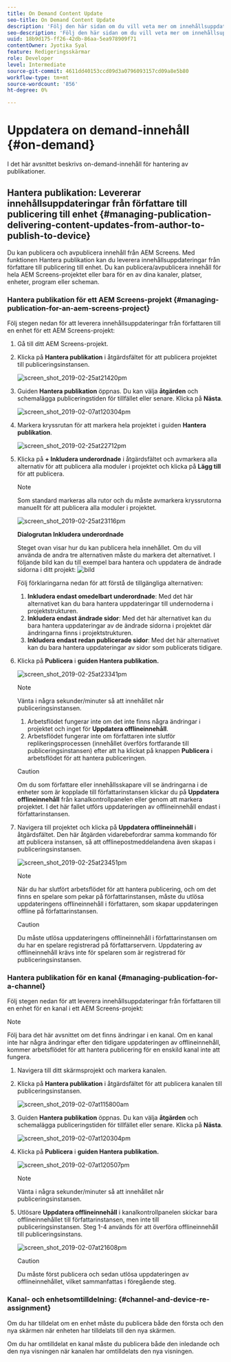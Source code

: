 ```yaml
---
title: On Demand Content Update
seo-title: On Demand Content Update
description: 'Följ den här sidan om du vill veta mer om innehållsuppdatering på begäran.  '
seo-description: 'Följ den här sidan om du vill veta mer om innehållsuppdatering på begäran.  '
uuid: 18b9d175-ff26-42db-86aa-5ea978909f71
contentOwner: Jyotika Syal
feature: Redigeringsskärmar
role: Developer
level: Intermediate
source-git-commit: 4611dd40153ccd09d3a0796093157cd09a8e5b80
workflow-type: tm+mt
source-wordcount: '856'
ht-degree: 0%

---
```



# Uppdatera on demand-innehåll {#on-demand}

I det här avsnittet beskrivs on-demand-innehåll för hantering av publikationer.

## Hantera publikation: Levererar innehållsuppdateringar från författare till publicering till enhet {#managing-publication-delivering-content-updates-from-author-to-publish-to-device}

Du kan publicera och avpublicera innehåll från AEM Screens. Med funktionen Hantera publikation kan du leverera innehållsuppdateringar från författare till publicering till enhet. Du kan publicera/avpublicera innehåll för hela AEM Screens-projektet eller bara för en av dina kanaler, platser, enheter, program eller scheman.

### Hantera publikation för ett AEM Screens-projekt {#managing-publication-for-an-aem-screens-project}

Följ stegen nedan för att leverera innehållsuppdateringar från författaren till en enhet för ett AEM Screens-projekt:

1. Gå till ditt AEM Screens-projekt.
1. Klicka på **Hantera publikation** i åtgärdsfältet för att publicera projektet till publiceringsinstansen.

   ![screen_shot_2019-02-25at21420pm](assets/screen_shot_2019-02-25at21420pm.png)

1. Guiden **Hantera publikation** öppnas. Du kan välja **åtgärden** och schemalägga publiceringstiden för tillfället eller senare. Klicka på **Nästa**.

   ![screen_shot_2019-02-07at120304pm](assets/screen_shot_2019-02-07at120304pm.png)

1. Markera kryssrutan för att markera hela projektet i guiden **Hantera publikation**.

   ![screen_shot_2019-02-25at22712pm](assets/screen_shot_2019-02-25at22712pm.png)

1. Klicka på **+ Inkludera underordnade** i åtgärdsfältet och avmarkera alla alternativ för att publicera alla moduler i projektet och klicka på **Lägg till** för att publicera.

   >[!NOTE]
   >
   >Som standard markeras alla rutor och du måste avmarkera kryssrutorna manuellt för att publicera alla moduler i projektet.

   ![screen_shot_2019-02-25at23116pm](assets/screen_shot_2019-02-25at23116pm.png)

   **Dialogrutan Inkludera underordnade**

   Steget ovan visar hur du kan publicera hela innehållet. Om du vill använda de andra tre alternativen måste du markera det alternativet.
I följande bild kan du till exempel bara hantera och uppdatera de ändrade sidorna i ditt projekt:
   ![bild](assets/author-publish-manage.png)

   Följ förklaringarna nedan för att förstå de tillgängliga alternativen:

   1. **Inkludera endast omedelbart underordnade**: Med det här alternativet kan du bara hantera uppdateringar till undernoderna i projektstrukturen.
   1. **Inkludera endast ändrade sidor**: Med det här alternativet kan du bara hantera uppdateringar av de ändrade sidorna i projektet där ändringarna finns i projektstrukturen.
   1. **Inkludera endast redan publicerade sidor**: Med det här alternativet kan du bara hantera uppdateringar av sidor som publicerats tidigare.


1. Klicka på **Publicera** i **guiden Hantera publikation.**

   ![screen_shot_2019-02-25at23341pm](assets/screen_shot_2019-02-25at23341pm.png)

   >[!NOTE]
   >
   >Vänta i några sekunder/minuter så att innehållet når publiceringsinstansen.
   >
   >
   >    1. Arbetsflödet fungerar inte om det inte finns några ändringar i projektet och inget för **Uppdatera offlineinnehåll**.
   >    1. Arbetsflödet fungerar inte om författaren inte slutför replikeringsprocessen (innehållet överförs fortfarande till publiceringsinstansen) efter att ha klickat på knappen **Publicera** i arbetsflödet för att hantera publiceringen.


   >[!CAUTION]
   >Om du som författare eller innehållsskapare vill se ändringarna i de enheter som är kopplade till författarinstansen klickar du på **Uppdatera offlineinnehåll** från kanalkontrollpanelen eller genom att markera projektet. I det här fallet utförs uppdateringen av offlineinnehåll endast i författarinstansen.

1. Navigera till projektet och klicka på **Uppdatera offlineinnehåll** i åtgärdsfältet. Den här åtgärden vidarebefordrar samma kommando för att publicera instansen, så att offlinepostmeddelandena även skapas i publiceringsinstansen.

   ![screen_shot_2019-02-25at23451pm](assets/screen_shot_2019-02-25at23451pm.png)


   >[!NOTE]
   >
   >När du har slutfört arbetsflödet för att hantera publicering, och om det finns en spelare som pekar på författarinstansen, måste du utlösa uppdateringens offlineinnehåll i författaren, som skapar uppdateringen offline på författarinstansen.

   >[!CAUTION]
   >
   >Du måste utlösa uppdateringens offlineinnehåll i författarinstansen om du har en spelare registrerad på författarservern. Uppdatering av offlineinnehåll krävs inte för spelaren som är registrerad för publiceringsinstansen.

### Hantera publikation för en kanal {#managing-publication-for-a-channel}

Följ stegen nedan för att leverera innehållsuppdateringar från författaren till en enhet för en kanal i ett AEM Screens-projekt:

>[!NOTE]
>
>Följ bara det här avsnittet om det finns ändringar i en kanal. Om en kanal inte har några ändringar efter den tidigare uppdateringen av offlineinnehåll, kommer arbetsflödet för att hantera publicering för en enskild kanal inte att fungera.

1. Navigera till ditt skärmsprojekt och markera kanalen.
1. Klicka på **Hantera publikation** i åtgärdsfältet för att publicera kanalen till publiceringsinstansen.

   ![screen_shot_2019-02-07at115800am](assets/screen_shot_2019-02-07at115800am.png)

1. Guiden **Hantera publikation** öppnas. Du kan välja **åtgärden** och schemalägga publiceringstiden för tillfället eller senare. Klicka på **Nästa**.

   ![screen_shot_2019-02-07at120304pm](assets/screen_shot_2019-02-07at120304pm.png)

1. Klicka på **Publicera** i **guiden Hantera publikation.**

   ![screen_shot_2019-02-07at120507pm](assets/screen_shot_2019-02-07at120507pm.png)

   >[!NOTE]
   >
   >Vänta i några sekunder/minuter så att innehållet når publiceringsinstansen.

1. Utlösare **Uppdatera offlineinnehåll** i kanalkontrollpanelen skickar bara offlineinnehållet till författarinstansen, men inte till publiceringsinstansen. Steg 1-4 används för att överföra offlineinnehåll till publiceringsinstans.

   ![screen_shot_2019-02-07at21608pm](assets/screen_shot_2019-02-07at21608pm.png)

   >[!CAUTION]
   >
   >Du måste först publicera och sedan utlösa uppdateringen av offlineinnehållet, vilket sammanfattas i föregående steg.

### Kanal- och enhetsomtilldelning: {#channel-and-device-re-assignment}

Om du har tilldelat om en enhet måste du publicera både den första och den nya skärmen när enheten har tilldelats till den nya skärmen.

Om du har omtilldelat en kanal måste du publicera både den inledande och den nya visningen när kanalen har omtilldelats den nya visningen.